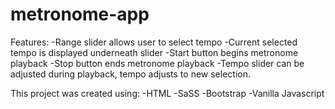 # metronome-app

Features: 
-Range slider allows user to select tempo
-Current selected tempo is displayed underneath slider 
-Start button begins metronome playback
-Stop button ends metronome playback
-Tempo slider can be adjusted during playback, tempo adjusts to new selection. 

This project was created using:
-HTML
-SaSS
-Bootstrap
-Vanilla Javascript



